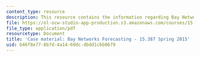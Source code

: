 ```yaml
---
content_type: resource
description: This resource contains the information regarding Bay Networks Forecasting.
file: https://ol-ocw-studio-app-production.s3.amazonaws.com/courses/15-387-entrepreneurial-sales-spring-2015/b46f8e778b7d4a1469dcdbdd1cbb0679_MIT15_387S15_Bay_forecasting.pdf
file_type: application/pdf
resourcetype: Document
title: 'Case material: Bay Networks Forecasting - 15.387 Spring 2015'
uid: b46f8e77-8b7d-4a14-69dc-dbdd1cbb0679
---
```

